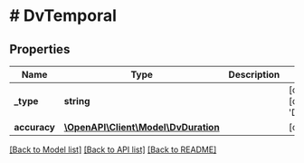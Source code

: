 # # DvTemporal

## Properties

Name | Type | Description | Notes
------------ | ------------- | ------------- | -------------
**_type** | **string** |  | [optional] [default to 'DV_TEMPORAL']
**accuracy** | [**\OpenAPI\Client\Model\DvDuration**](DvDuration.md) |  | [optional]

[[Back to Model list]](../../README.md#models) [[Back to API list]](../../README.md#endpoints) [[Back to README]](../../README.md)
